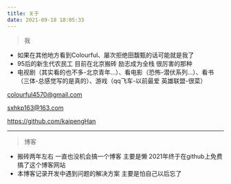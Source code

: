 ```yaml
---
title: 关于
date: 2021-09-18 18:05:33
---
```


> 我
- 如果在其他地方看到Colourful、屡次拒绝田馥甄的话可能就是我了
- 95后的新生代农民工 目前在北京搬砖 励志成为全栈 很厉害的那种
- 电视剧（其实看的也不多-北京青年...）、看电影（恐怖-潜伏系列...）、看书（三体-总感觉写的是真的）、游戏（qq飞车-以前最爱 英雄联盟-很菜）

colourful4570@gmail.com

sxhkp163@163.com

https://github.com/kaipengHan

---

> 博客
- 搬砖两年左右 一直也没机会搞一个博客 主要是懒 2021年终于在github上免费搞了这个博客网站
- 本博客记录开发中遇到问题的解决方案 主要是怕自己以后忘了
